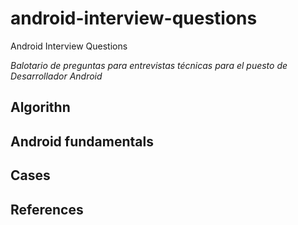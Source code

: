 # android-interview-questions
Android Interview Questions

*Balotario de preguntas para entrevistas técnicas para el puesto de Desarrollador Android*

## Algorithn

## Android fundamentals

## Cases

## References




